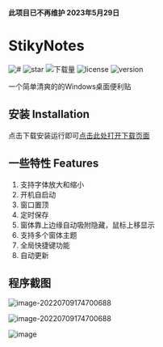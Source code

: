 **此项目已不再维护 2023年5月29日**

# StikyNotes

![#](https://img.shields.io/badge/building-pass-brightgreen)
![star](https://img.shields.io/github/stars/li-zheng-hao/StikyNotes)
![下载量](https://img.shields.io/github/downloads/li-zheng-hao/StikyNotes/total)
![license](https://img.shields.io/github/license/li-zheng-hao/StikyNotes)
![version](https://img.shields.io/github/v/release/li-zheng-hao/StikyNotes)

一个简单清爽的的Windows桌面便利贴

## 安装 Installation

点击下载安装运行即可[点击此处打开下载页面](https://github.com/li-zheng-hao/StikyNotes/releases)

## 一些特性 Features

1. 支持字体放大和缩小
2. 开机自启动
3. 窗口置顶
4. 定时保存
5. 窗体靠上边缘自动吸附隐藏，鼠标上移显示
6. 支持多个窗体主题
7. 全局快捷键功能
8. 自动更新

## 程序截图

![image-20220709174700688](./Doc/ScreenShot1.png)

![image-20220709174700688](./Doc/ScreenShot2.png)

![image](https://github.com/li-zheng-hao/StikyNotes/raw/master/Doc/taskbar.png)

